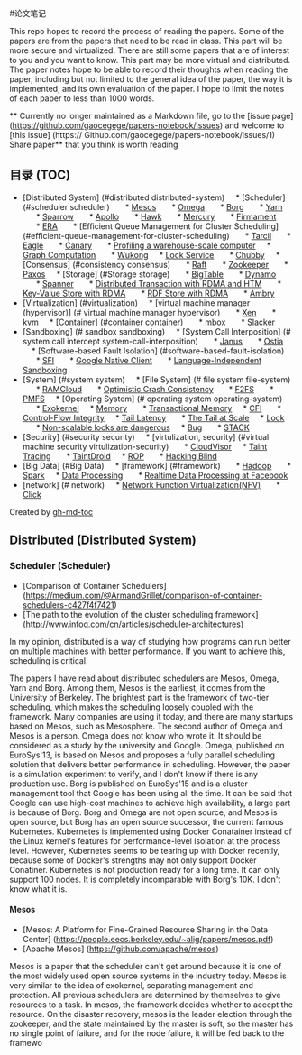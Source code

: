 #论文笔记

This repo hopes to record the process of reading the papers. Some of the papers are from the papers that need to be read in class. This part will be more secure and virtualized. There are still some papers that are of interest to you and you want to know. This part may be more virtual and distributed. The paper notes hope to be able to record their thoughts when reading the paper, including but not limited to the general idea of ​​the paper, the way it is implemented, and its own evaluation of the paper. I hope to limit the notes of each paper to less than 1000 words.

** Currently no longer maintained as a Markdown file, go to the [issue page] (https://github.com/gaocegege/papers-notebook/issues) and welcome to [this issue] (https:// Github.com/gaocegege/papers-notebook/issues/1) Share paper** that you think is worth reading

## 目录 (TOC)

* [Distributed System] (#distributed distributed-system)
    * [Scheduler] (#scheduler scheduler)
      * [Mesos](#mesos)
      * [Omega](#omega)
      * [Borg](#borg)
      * [Yarn](#yarn)
      * [Sparrow](#sparrow)
      * [Apollo](#apollo)
      * [Hawk](#hawk)
      * [Mercury](#mercury)
      * [Firmament](#firmament)
      * [ERA](#era)
      * [Efficient Queue Management for Cluster Scheduling] (#efficient-queue-management-for-cluster-scheduling)
      * [Tarcil](#tarcil)
      * [Eagle](#eagle)
      * [Canary](#canary)
      * [Profiling a warehouse-scale computer](#profiling-a-warehouse-scale-computer)
    * [Graph Computation](#graph-computation)
      * [Wukong](#wukong)
    * [Lock Service](#lock-service)
      * [Chubby](#chubby)
    * [Consensus] (#consistency consensus)
      * [Raft](#raft)
      * [Zookeeper](#zookeeper)
      * [Paxos](#paxos)
    * [Storage] (#Storage storage)
      * [BigTable](#bigtable)
      * [Dynamo](#dynamo)
      * [Spanner](#spanner)
      * [Distributed Transaction with RDMA and HTM](#distributed-transaction-with-rdma-and-htm)
      * [Key-Value Store with RDMA](#key-value-store-with-rdma)
      * [RDF Store with RDMA](#rdf-store-with-rdma)
      * [Ambry](#ambry)
* [Virtualization] (#virtualization)
    * [virtual machine manager (hypervisor)] (# virtual machine manager hypervisor)
      * [Xen](#xen)
      * [kvm](#kvm)
    * [Container] (#container container)
      * [mbox](#mbox)
      * [Slacker](#slacker)
* [Sandboxing] (# sandbox sandboxing)
    * [System Call Interposition] (# system call intercept system-call-interposition)
      * [Janus](#janus)
      * [Ostia](#ostia)
    * [Software-based Fault Isolation] (#software-based-fault-isolation)
      * [SFI](#sfi)
      * [Google Native Client](#google-native-client)
      * [Language-Independent Sandboxing](#language-independent-sandboxing)
* [System] (#system system)
    * [File System] (# file system file-system)
      * [RAMCloud](#ramcloud)
      * [Optimistic Crash Consistency](#optimistic-crash-consistency)
      * [F2FS](#f2fs)
      * [PMFS](#pmfs)
    * [Operating System] (# operating system operating-system)
      * [Exokernel](#exokernel)
    * [Memory](#memory)
      * [Transactional Memory](#transactional-memory)
    * [CFI](#cfi)
      * [Control-Flow Integrity](#control-flow-integrity)
    * [Tail Latency](#tail-latency)
      * [The Tail at Scale](#the-tail-at-scale)
    * [Lock](#lock)
      * [Non-scalable locks are dangerous](#non-scalable-locks-are-dangerous)
    * [Bug](#bug)
      * [STACK](#stack)
* [Security] (#security security)
    * [virtulization, security] (#virtual machine security virtulization-security)
      * [CloudVisor](#cloudvisor)
    * [Taint Tracing](#taint-tracing)
      * [TaintDroid](#taintdroid)
    * [ROP](#rop)
      * [Hacking Blind](#hacking-blind)
* [Big Data] (#Big Data)
    * [framework] (#framework)
      * [Hadoop](#hadoop)
      * [Spark](#spark)
    * [Data Processing](#data-processing)
      * [Realtime Data Processing at Facebook](#realtime-data-processing-at-facebook)
* [network] (# network)
    * [Network Function Virtualization(NFV)](#network-function-virtualizationnfv)
      * [Click](#click)

Created by [gh-md-toc](https://github.com/ekalinin/github-markdown-toc)


## Distributed (Distributed System)

### Scheduler (Scheduler)

* [Comparison of Container Schedulers] (https://medium.com/@ArmandGrillet/comparison-of-container-schedulers-c427f4f7421)
* [The path to the evolution of the cluster scheduling framework] (http://www.infoq.com/cn/articles/scheduler-architectures)

In my opinion, distributed is a way of studying how programs can run better on multiple machines with better performance. If you want to achieve this, scheduling is critical.

The papers I have read about distributed schedulers are Mesos, Omega, Yarn and Borg. Among them, Mesos is the earliest, it comes from the University of Berkeley. The brightest part is the framework of two-tier scheduling, which makes the scheduling loosely coupled with the framework. Many companies are using it today, and there are many startups based on Mesos, such as Mesosphere. The second author of Omega and Mesos is a person. Omega does not know who wrote it. It should be considered as a study by the university and Google. Omega, published on EuroSys'13, is based on Mesos and proposes a fully parallel scheduling solution that delivers better performance in scheduling. However, the paper is a simulation experiment to verify, and I don't know if there is any production use. Borg is published on EuroSys'15 and is a cluster management tool that Google has been using all the time. It can be said that Google can use high-cost machines to achieve high availability, a large part is because of Borg. Borg and Omega are not open source, and Mesos is open source, but Borg has an open source successor, the current famous Kubernetes. Kubernetes is implemented using Docker Conatainer instead of the Linux kernel's features for performance-level isolation at the process level. However, Kubernetes seems to be tearing up with Docker recently, because some of Docker's strengths may not only support Docker Conatiner. Kubernetes is not production ready for a long time. It can only support 100 nodes. It is completely incomparable with Borg's 10K. I don't know what it is.

#### Mesos

* [Mesos: A Platform for Fine-Grained Resource Sharing in the Data Center] (https://people.eecs.berkeley.edu/~alig/papers/mesos.pdf)
* [Apache Mesos] (https://github.com/apache/mesos)

Mesos is a paper that the scheduler can't get around because it is one of the most widely used open source systems in the industry today. Mesos is very similar to the idea of ​​exokernel, separating management and protection. All previous schedulers are determined by themselves to give resources to a task. In mesos, the framework decides whether to accept the resource. On the disaster recovery, mesos is the leader election through the zookeeper, and the state maintained by the master is soft, so the master has no single point of failure, and for the node failure, it will be fed back to the framewo
